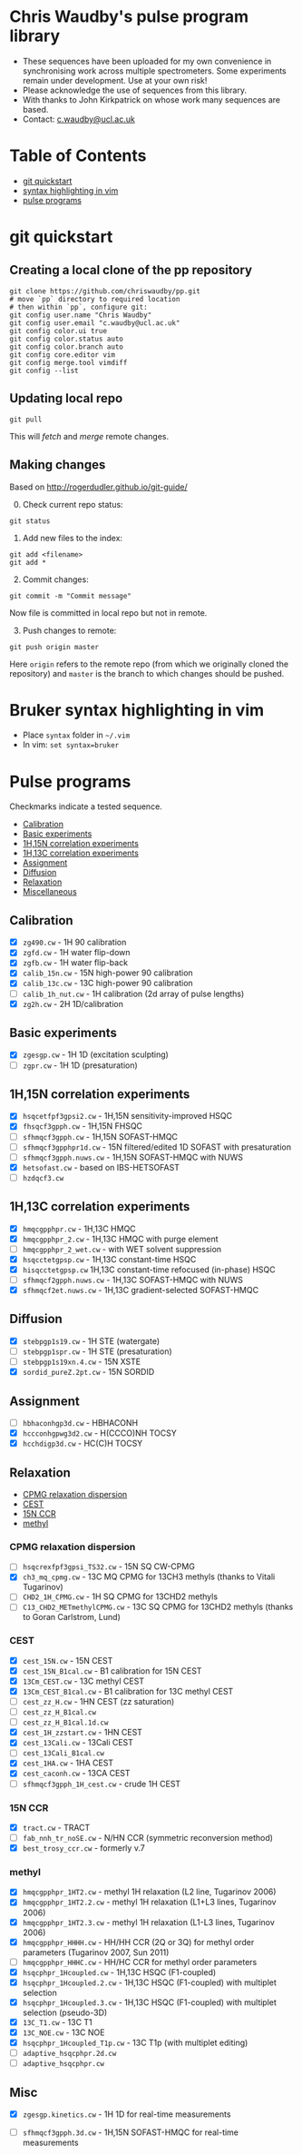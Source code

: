 # Chris Waudby's pulse program library

* These sequences have been uploaded for my own convenience in synchronising work across multiple spectrometers. Some experiments remain under development. Use at your own risk!
* Please acknowledge the use of sequences from this library.
* With thanks to John Kirkpatrick on whose work many sequences are based. 
* Contact: c.waudby@ucl.ac.uk



# Table of Contents
* [git quickstart](#git-quickstart)
* [syntax highlighting in vim](#bruker-syntax-highlighting-in-vim)
* [pulse programs](#pulse-programs)



# git quickstart

## Creating a local clone of the pp repository

```
git clone https://github.com/chriswaudby/pp.git
# move `pp` directory to required location
# then within `pp`, configure git:
git config user.name "Chris Waudby"
git config user.email "c.waudby@ucl.ac.uk"
git config color.ui true
git config color.status auto
git config color.branch auto
git config core.editor vim
git config merge.tool vimdiff
git config --list
```

## Updating local repo

```
git pull
```

This will *fetch* and *merge* remote changes.


## Making changes
Based on http://rogerdudler.github.io/git-guide/

0. Check current repo status:

```
git status
```

1. Add new files to the index:

```
git add <filename>
git add *
```

2. Commit changes:

```
git commit -m "Commit message"
```

Now file is committed in local repo but not in remote.

3. Push changes to remote:

```
git push origin master
```

Here `origin` refers to the remote repo (from which we originally cloned the repository) and
`master` is the branch to which changes should be pushed.





# Bruker syntax highlighting in vim

* Place `syntax` folder in `~/.vim`
* In vim: `set syntax=bruker`





# Pulse programs

Checkmarks indicate a tested sequence.

* [Calibration](#calibration)
* [Basic experiments](#basic-experiments)
* [1H,15N correlation experiments](#1H,15N-correlation-experiments)
* [1H,13C correlation experiments](#1H,13C-correlation-experiments)
* [Assignment](#assignment)
* [Diffusion](#diffusion)
* [Relaxation](#relaxation)
* [Miscellaneous](#misc)


## Calibration

- [x] `zg490.cw` - 1H 90 calibration
- [x] `zgfd.cw` - 1H water flip-down
- [x] `zgfb.cw` - 1H water flip-back
- [x] `calib_15n.cw` - 15N high-power 90 calibration
- [x] `calib_13c.cw` - 13C high-power 90 calibration
- [ ] `calib_1h_nut.cw` - 1H calibration (2d array of pulse lengths)
- [x] `zg2h.cw` - 2H 1D/calibration

## Basic experiments

- [x] `zgesgp.cw` - 1H 1D (excitation sculpting)
- [ ] `zgpr.cw` - 1H 1D (presaturation)

## 1H,15N correlation experiments

- [x] `hsqcetfpf3gpsi2.cw` - 1H,15N sensitivity-improved HSQC
- [x] `fhsqcf3gpph.cw` - 1H,15N FHSQC
- [ ] `sfhmqcf3gpph.cw` - 1H,15N SOFAST-HMQC
- [ ] `sfhmqcf3gpphpr1d.cw` - 15N filtered/edited 1D SOFAST with presaturation
- [ ] `sfhmqcf3gpph.nuws.cw` - 1H,15N SOFAST-HMQC with NUWS
- [x] `hetsofast.cw` - based on IBS-HETSOFAST
- [ ] `hzdqcf3.cw`

## 1H,13C correlation experiments

- [x] `hmqcgpphpr.cw` - 1H,13C HMQC
- [x] `hmqcgpphpr_2.cw` - 1H,13C HMQC with purge element
- [ ] `hmqcgpphpr_2_wet.cw` - with WET solvent suppression
- [x] `hsqcctetgpsp.cw` - 1H,13C constant-time HSQC
- [x] `hisqcctetgpsp.cw` 1H,13C constant-time refocused (in-phase) HSQC
- [ ] `sfhmqcf2gpph.nuws.cw` - 1H,13C SOFAST-HMQC with NUWS
- [x] `sfhmqcf2et.nuws.cw` - 1H,13C gradient-selected SOFAST-HMQC

## Diffusion

- [x] `stebpgp1s19.cw` - 1H STE (watergate)
- [ ] `stebpgp1spr.cw` - 1H STE (presaturation)
- [ ] `stebpgp1s19xn.4.cw` - 15N XSTE
- [x] `sordid_pureZ.2pt.cw` - 15N SORDID

## Assignment
 - [ ] `hbhaconhgp3d.cw` - HBHACONH
 - [x] `hccconhgpwg3d2.cw` - H(CCCO)NH TOCSY
 - [x] `hcchdigp3d.cw` - HC(C)H TOCSY

## Relaxation

* [CPMG relaxation dispersion](#cpmg-relaxation-dispersion)
* [CEST](#cest)
* [15N CCR](#15n-ccr)
* [methyl](#methyl)


### CPMG relaxation dispersion

- [ ] `hsqcrexfpf3gpsi_TS32.cw` - 15N SQ CW-CPMG
- [x] `ch3_mq_cpmg.cw` - 13C MQ CPMG for 13CH3 methyls (thanks to Vitali Tugarinov)
- [ ] `CHD2_1H_CPMG.cw` - 1H SQ CPMG for 13CHD2 methyls
- [ ] `C13_CHD2_METmethylCPMG.cw` - 13C SQ CPMG for 13CHD2 methyls (thanks to Goran Carlstrom, Lund)

### CEST

- [x] `cest_15N.cw` - 15N CEST
- [x] `cest_15N_B1cal.cw` - B1 calibration for 15N CEST
- [x] `13Cm_CEST.cw` - 13C methyl CEST
- [x] `13Cm_CEST_B1cal.cw` - B1 calibration for 13C methyl CEST
- [ ] `cest_zz_H.cw` - 1HN CEST (zz saturation)
- [ ] `cest_zz_H_B1cal.cw`
- [ ] `cest_zz_H_B1cal.1d.cw`
- [x] `cest_1H_zzstart.cw` - 1HN CEST
- [x] `cest_13Cali.cw` - 13Cali CEST
- [ ] `cest_13Cali_B1cal.cw`
- [x] `cest_1HA.cw` - 1HA CEST
- [x] `cest_caconh.cw` - 13CA CEST
- [ ] `sfhmqcf3gpph_1H_cest.cw` - crude 1H CEST

### 15N CCR

- [x] `tract.cw` - TRACT
- [ ] `fab_nnh_tr_noSE.cw` - N/HN CCR (symmetric reconversion method)
- [x] `best_trosy_ccr.cw` - formerly v.7

### methyl 

- [x] `hmqcgpphpr_1HT2.cw` - methyl 1H relaxation (L2 line, Tugarinov 2006)
- [x] `hmqcgpphpr_1HT2.2.cw` - methyl 1H relaxation (L1+L3 lines, Tugarinov 2006)
- [x] `hmqcgpphpr_1HT2.3.cw` - methyl 1H relaxation (L1-L3 lines, Tugarinov 2006)
- [x] `hmqcgpphpr_HHHH.cw` - HH/HH CCR (2Q or 3Q) for methyl order parameters (Tugarinov 2007, Sun 2011)
- [ ] `hmqcgpphpr_HHHC.cw` - HH/HC CCR for methyl order parameters
- [x] `hsqcphpr_1Hcoupled.cw` - 1H,13C HSQC (F1-coupled)
- [x] `hsqcphpr_1Hcoupled.2.cw` - 1H,13C HSQC (F1-coupled) with multiplet selection
- [x] `hsqcphpr_1Hcoupled.3.cw` - 1H,13C HSQC (F1-coupled) with multiplet selection (pseudo-3D)
- [x] `13C_T1.cw` - 13C T1
- [x] `13C_NOE.cw` - 13C NOE
- [x] `hsqcphpr_1Hcoupled_T1p.cw` - 13C T1p (with multiplet editing)
- [ ] `adaptive_hsqcphpr.2d.cw`
- [ ] `adaptive_hsqcphpr.cw`

## Misc

- [x] `zgesgp.kinetics.cw` - 1H 1D for real-time measurements
- [ ] `sfhmqcf3gpph.3d.cw` - 1H,15N SOFAST-HMQC for real-time measurements



